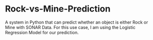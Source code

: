 # Rock-vs-Mine-Prediction
A system in Python that can predict whether an object is either Rock or Mine with SONAR Data. For this use case, I am using the Logistic Regression Model for our prediction.
